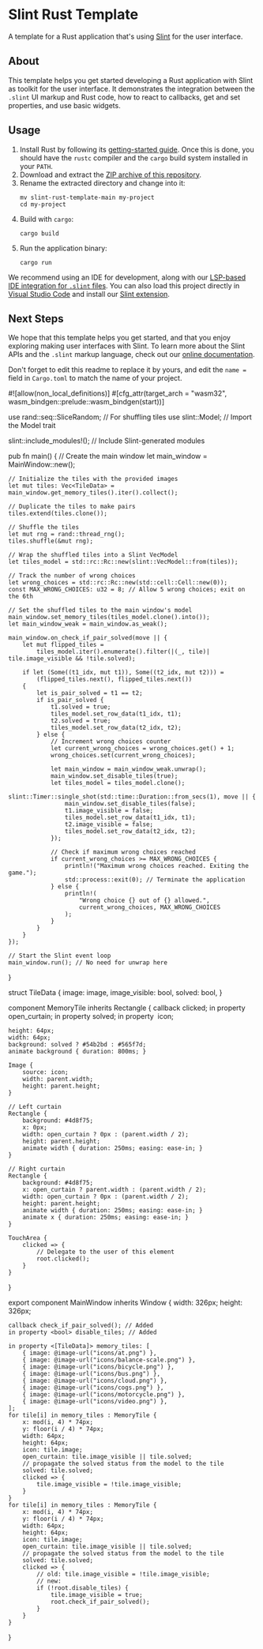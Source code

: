 # Slint Rust Template

A template for a Rust application that's using [Slint](https://slint.rs/) for the user interface.

## About

This template helps you get started developing a Rust application with Slint as toolkit
for the user interface. It demonstrates the integration between the `.slint` UI markup and
Rust code, how to react to callbacks, get and set properties, and use basic widgets.

## Usage

1. Install Rust by following its [getting-started guide](https://www.rust-lang.org/learn/get-started).
   Once this is done, you should have the `rustc` compiler and the `cargo` build system installed in your `PATH`.
2. Download and extract the [ZIP archive of this repository](https://github.com/slint-ui/slint-rust-template/archive/refs/heads/main.zip).
3. Rename the extracted directory and change into it:
    ```
    mv slint-rust-template-main my-project
    cd my-project    
    ```
4. Build with `cargo`:
    ```
    cargo build
    ```
5. Run the application binary:
    ```
    cargo run
    ```

We recommend using an IDE for development, along with our [LSP-based IDE integration for `.slint` files](https://github.com/slint-ui/slint/blob/master/tools/lsp/README.md). You can also load this project directly in [Visual Studio Code](https://code.visualstudio.com) and install our [Slint extension](https://marketplace.visualstudio.com/items?itemName=Slint.slint).

## Next Steps

We hope that this template helps you get started, and that you enjoy exploring making user interfaces with Slint. To learn more
about the Slint APIs and the `.slint` markup language, check out our [online documentation](https://slint.dev/docs).

Don't forget to edit this readme to replace it by yours, and edit the `name =` field in `Cargo.toml` to match the name of your
project.


#![allow(non_local_definitions)]
#[cfg_attr(target_arch = "wasm32", wasm_bindgen::prelude::wasm_bindgen(start))]

use rand::seq::SliceRandom; // For shuffling tiles
use slint::Model; // Import the Model trait

slint::include_modules!(); // Include Slint-generated modules

pub fn main() {
    // Create the main window
    let main_window = MainWindow::new();

    // Initialize the tiles with the provided images
    let mut tiles: Vec<TileData> = main_window.get_memory_tiles().iter().collect();

    // Duplicate the tiles to make pairs
    tiles.extend(tiles.clone());
    
    // Shuffle the tiles
    let mut rng = rand::thread_rng();
    tiles.shuffle(&mut rng);

    // Wrap the shuffled tiles into a Slint VecModel
    let tiles_model = std::rc::Rc::new(slint::VecModel::from(tiles));

    // Track the number of wrong choices
    let wrong_choices = std::rc::Rc::new(std::cell::Cell::new(0));
    const MAX_WRONG_CHOICES: u32 = 8; // Allow 5 wrong choices; exit on the 6th

    // Set the shuffled tiles to the main window's model
    main_window.set_memory_tiles(tiles_model.clone().into());
    let main_window_weak = main_window.as_weak();

    main_window.on_check_if_pair_solved(move || {
        let mut flipped_tiles =
            tiles_model.iter().enumerate().filter(|(_, tile)| tile.image_visible && !tile.solved);

        if let (Some((t1_idx, mut t1)), Some((t2_idx, mut t2))) =
            (flipped_tiles.next(), flipped_tiles.next())
        {
            let is_pair_solved = t1 == t2;
            if is_pair_solved {
                t1.solved = true;
                tiles_model.set_row_data(t1_idx, t1);
                t2.solved = true;
                tiles_model.set_row_data(t2_idx, t2);
            } else {
                // Increment wrong choices counter
                let current_wrong_choices = wrong_choices.get() + 1;
                wrong_choices.set(current_wrong_choices);

                let main_window = main_window_weak.unwrap();
                main_window.set_disable_tiles(true);
                let tiles_model = tiles_model.clone();
                slint::Timer::single_shot(std::time::Duration::from_secs(1), move || {
                    main_window.set_disable_tiles(false);
                    t1.image_visible = false;
                    tiles_model.set_row_data(t1_idx, t1);
                    t2.image_visible = false;
                    tiles_model.set_row_data(t2_idx, t2);
                });

                // Check if maximum wrong choices reached
                if current_wrong_choices >= MAX_WRONG_CHOICES {
                    println!("Maximum wrong choices reached. Exiting the game.");
                    std::process::exit(0); // Terminate the application
                } else {
                    println!(
                        "Wrong choice {} out of {} allowed.",
                        current_wrong_choices, MAX_WRONG_CHOICES
                    );
                }
            }
        }
    });

    // Start the Slint event loop
    main_window.run(); // No need for unwrap here
}

struct TileData {
    image: image,
    image_visible: bool,
    solved: bool,
}

component MemoryTile inherits Rectangle {
    callback clicked;
    in property <bool> open_curtain;
    in property <bool> solved;
    in property <image> icon;

    height: 64px;
    width: 64px;
    background: solved ? #54b2bd : #565f7d;
    animate background { duration: 800ms; }

    Image {
        source: icon;
        width: parent.width;
        height: parent.height;
    }

    // Left curtain
    Rectangle {
        background: #4d8f75;
        x: 0px;
        width: open_curtain ? 0px : (parent.width / 2);
        height: parent.height;
        animate width { duration: 250ms; easing: ease-in; }
    }

    // Right curtain
    Rectangle {
        background: #4d8f75;
        x: open_curtain ? parent.width : (parent.width / 2);
        width: open_curtain ? 0px : (parent.width / 2);
        height: parent.height;
        animate width { duration: 250ms; easing: ease-in; }
        animate x { duration: 250ms; easing: ease-in; }
    }

    TouchArea {
        clicked => {
            // Delegate to the user of this element
            root.clicked();
        }
    }
}

export component MainWindow inherits Window {
    width: 326px;
    height: 326px;

    callback check_if_pair_solved(); // Added
    in property <bool> disable_tiles; // Added

    in property <[TileData]> memory_tiles: [
        { image: @image-url("icons/at.png") },
        { image: @image-url("icons/balance-scale.png") },
        { image: @image-url("icons/bicycle.png") },
        { image: @image-url("icons/bus.png") },
        { image: @image-url("icons/cloud.png") },
        { image: @image-url("icons/cogs.png") },
        { image: @image-url("icons/motorcycle.png") },
        { image: @image-url("icons/video.png") },
    ];
    for tile[i] in memory_tiles : MemoryTile {
        x: mod(i, 4) * 74px;
        y: floor(i / 4) * 74px;
        width: 64px;
        height: 64px;
        icon: tile.image;
        open_curtain: tile.image_visible || tile.solved;
        // propagate the solved status from the model to the tile
        solved: tile.solved;
        clicked => {
            tile.image_visible = !tile.image_visible;
        }
    }
    for tile[i] in memory_tiles : MemoryTile {
        x: mod(i, 4) * 74px;
        y: floor(i / 4) * 74px;
        width: 64px;
        height: 64px;
        icon: tile.image;
        open_curtain: tile.image_visible || tile.solved;
        // propagate the solved status from the model to the tile
        solved: tile.solved;
        clicked => {
            // old: tile.image_visible = !tile.image_visible;
            // new:
            if (!root.disable_tiles) {
                tile.image_visible = true;
                root.check_if_pair_solved();
            }
        }
    }
}